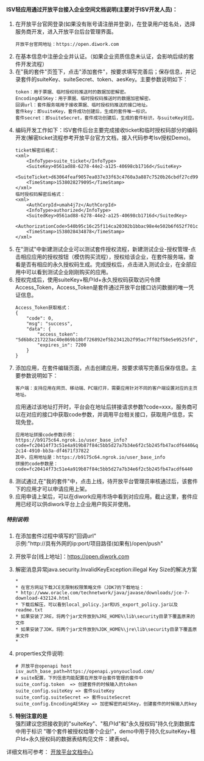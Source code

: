 #### ISV轻应用通过开放平台接入企业空间文档说明(主要对于ISV开发人员)：
1. 在开放平台官网登录(如果没有账号请注册并登录)，在登录用户姓名处，选择服务商开发，进入开放平台后台管理界面。
    ```
    开放平台官网地址：https://open.diwork.com
    ```
2. 在基本信息中注册企业并认证。（如果企业资质信息未认证，会影响后续的套件开发流程）
3. 在"我的套件"页签下，点击"添加套件"，按要求填写完善后；保存信息，并记录套件的suiteKey、suiteSecret、token、aesKey。主要参数说明如下：
    ```
    token：用于票据、临时授权码推送时的数据加密解密。
    EncodingAESKey：用于票据、临时授权码推送时的数据加密解密。
    回调url：套件服务端用于接收票据、临时授权码推送的接口地址。
    套件key：即suiteKey，套件成功创建后，生成的套件唯一标识。
    套件secret：即suiteSecret，套件成功创建后，生成的套件标识，与suiteKey对应。
    ```
4. 编码开发工作如下：ISV套件后台主要完成接收ticket和临时授权码部分的编码开发(解密ticket流程参考开放平台官方文档，接入代码参考Isv授权Demo)。
    ```
    ticket解密后格式：
    <xml>
        <InfoType>suite_ticket</InfoType>
        <SuiteKey>0561ad88-6278-44e2-a125-40698cb1716d</SuiteKey>
        <SuiteTicket>d63064feaf9057ea037e33f63c4760a3a887c7520b26cbdf27cd991e1be65c43</SuiteTicket>
        <TimeStamp>1538028279095</TimeStamp>
    </xml>
    临时授权码解密后格式：
    <xml>
        <AuthCorpId>umah4j7z</AuthCorpId>
        <InfoType>authorized</InfoType>
        <SuitedKey>0561ad88-6278-44e2-a125-40698cb1716d</SuitedKey>
        <AuthorizationCode>540b95c16c25f114ca20302b1bbac98e4e502b6f652f701cc409e6b6e41e847c</AuthorizationCode>
        <TimeStamp>1538028434878</TimeStamp>
    </xml>
    ```
5. 在"测试"中新建测试企业可以测试套件授权流程，新建测试企业-授权管理-点击相应应用的授权按钮（模仿购买流程），授权给该企业，在套件服务端，查看是否有相应的永久授权码生成。完成授权后，点击进入测试企业，在全部应用中可以看到测试企业刚刚购买的应用。
6. 授权完成后，使用suiteKey+租户Id+永久授权码获取访问令牌Access_Token，Access_Token是套件通过开放平台接口访问数据的唯一凭证信息。
    ```
    Access_Token获取格式：
    {
        "code": 0,
        "msg": "success",
        "data": {
            "access_token": "5d6b8c217223ac40e869b18bf726892ef5b23412b2f95ac7ff02f58e5e9525fd",
            "expires_in": 7200
        }
    }
    ```
7. 添加应用，在套件编辑页面，点击创建应用，按要求填写完善后保存信息。主要参数说明如下：
    ```
    客户端：支持应用在网页、移动端、PC端打开，需要应用针对不同的客户端设置对应的主页地址。
    ```
    应用通过该地址打开时，平台会在地址后拼接请求参数?code=xxx，服务商可以在对应的接口中获取code参数，并调用平台相关接口，获取用户信息，实现免登。
    ```
    应用地址拼接code参数示例：
    https://b9175c64.ngrok.io/user_base_info?code=fc20414f73c51e4a919b87f84c5bb5d27a7b34e6f2c5b245fb47acdf6440&qzId=119521&groupname=%20%20%20%20%20%204&appId=142543&serviceCode=e73fb944-2c14-4910-bb3a-df4671f37822
    其中，应用地址是：https://b9175c64.ngrok.io/user_base_info
    拼接的code参数是：code=fc20414f73c51e4a919b87f84c5bb5d27a7b34e6f2c5b245fb47acdf6440
    ```
8. 测试通过,在"我的套件"中，点击上线，待开放平台管理员审核通过后，该套件下的应用才可以申请应用上架。
9. 应用申请上架后，可以在diwork应用市场中看到对应应用。截止这里，套件应用已经可以供diwork平台上企业用户购买并使用。

##### 特别说明:
1. 在添加套件过程中填写的"回调url"<br/> 示例:"http://具有外网的ip:port/项目路径(如果有)/open/push"
2. 开放平台[线上地址]：https://open.diwork.com
3. 解密消息异常java.security.InvalidKeyException:illegal Key Size的解决方案<br/>
    ```
    * 
    * 在官方网站下载JCE无限制权限策略文件（JDK7的下载地址：
    * http://www.oracle.com/technetwork/java/javase/downloads/jce-7-download-432124.html
    * 下载后解压，可以看到local_policy.jar和US_export_policy.jar以及readme.txt
    * 如果安装了JRE，将两个jar文件放到%JRE_HOME%\lib\security目录下覆盖原来的文件
    * 如果安装了JDK，将两个jar文件放到%JDK_HOME%\jre\lib\security目录下覆盖原来文件
    * 
    ```

4. properties文件说明:

    ```
    # 开放平台openapi host
    isv_auth_base_path=https://openapi.yonyoucloud.com/
    # suite配置，下列信息均能配置在开放平台套件管理的套件中
    suite_config.token  => 创建套件的时候输入的token
    suite_config.suiteKey => 套件suiteKey
    suite_config.suiteSecret => 套件suiteSecret
    suite_config.EncodingAESKey => 加密解密的AESKey，创建套件的时候输入的key
    ```

5. **特别注意的是** <br/> 强烈建议您把接收到的"suiteKey"、"租户Id"和"永久授权码"持久化到数据库中用于标识 "哪个套件被授权给哪个企业!"，demo中用于持久化suiteKey+租户Id+永久授权码的数据表结构见文件：建表sql。

详细文档可参考： [开放平台文档中心](https://open.diwork.com/#/docs/character/isv)

